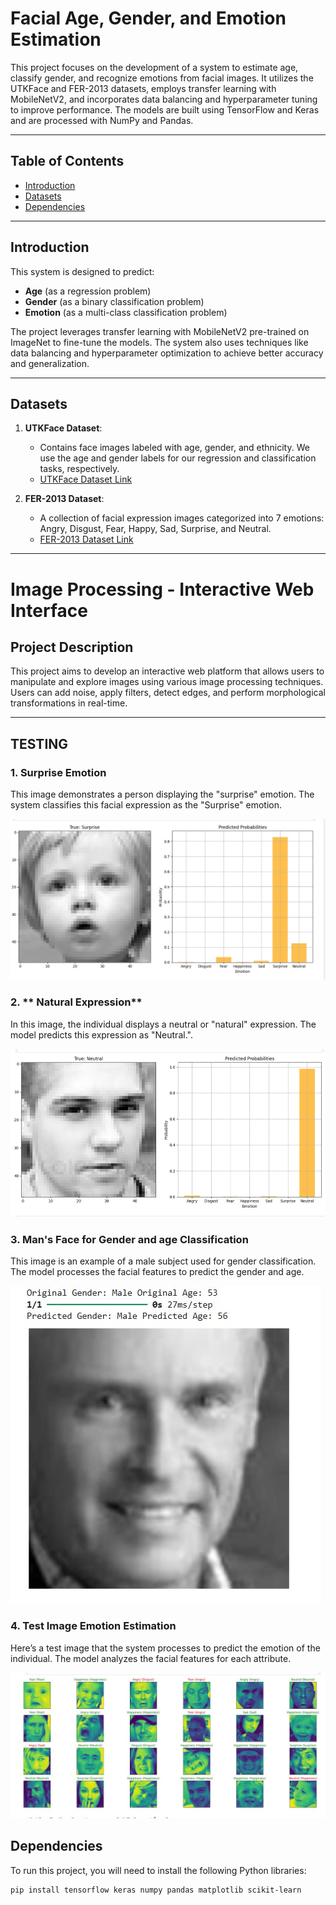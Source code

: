 # Facial Age, Gender, and Emotion Estimation

This project focuses on the development of a system to estimate age, classify gender, and recognize emotions from facial images. It utilizes the UTKFace and FER-2013 datasets, employs transfer learning with MobileNetV2, and incorporates data balancing and hyperparameter tuning to improve performance. The models are built using TensorFlow and Keras and are processed with NumPy and Pandas.

---

## Table of Contents

- [Introduction](#introduction)
- [Datasets](#datasets)
- [Dependencies](#dependencies)

---

## Introduction

This system is designed to predict:
- **Age** (as a regression problem)
- **Gender** (as a binary classification problem)
- **Emotion** (as a multi-class classification problem)

The project leverages transfer learning with MobileNetV2 pre-trained on ImageNet to fine-tune the models. The system also uses techniques like data balancing and hyperparameter optimization to achieve better accuracy and generalization.

---

## Datasets

1. **UTKFace Dataset**:
   - Contains face images labeled with age, gender, and ethnicity. We use the age and gender labels for our regression and classification tasks, respectively.
   - [UTKFace Dataset Link](https://www.kaggle.com/datasets/jangedoo/utkface-new)

2. **FER-2013 Dataset**:
   - A collection of facial expression images categorized into 7 emotions: Angry, Disgust, Fear, Happy, Sad, Surprise, and Neutral.
   - [FER-2013 Dataset Link](https://www.kaggle.com/datasets/deadskull7/fer2013)

---

# Image Processing - Interactive Web Interface

## Project Description
This project aims to develop an interactive web platform that allows users to manipulate and explore images using various image processing techniques. Users can add noise, apply filters, detect edges, and perform morphological transformations in real-time.

---

## TESTING

### 1. **Surprise Emotion**

This image demonstrates a person displaying the "surprise" emotion. The system classifies this facial expression as the "Surprise" emotion.

![Interface](image/suprise.jpg)

### 2. ** Natural Expression**

In this image, the individual displays a neutral or "natural" expression. The model predicts this expression as "Neutral.".

![Upload Image](image/natural.jpg)

### 3. **Man's Face for Gender and age Classification**

This image is an example of a male subject used for gender classification. The model processes the facial features to predict the gender and age.

![Image with Noise](image/man.jpg)

### 4. **Test Image Emotion Estimation**

Here’s a test image that the system processes to predict the emotion of the individual. The model analyzes the facial features for each attribute.

![Sobel Filter](image/sometest.jpg)






## Dependencies

To run this project, you will need to install the following Python libraries:

```bash  or google colab 
pip install tensorflow keras numpy pandas matplotlib scikit-learn
